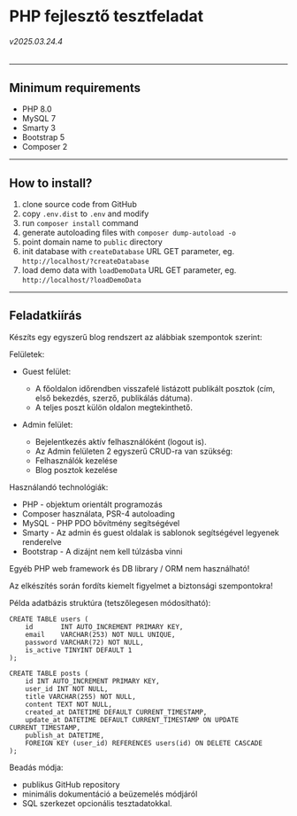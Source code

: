 # PHP fejlesztő tesztfeladat
###### v2025.03.24.4

---

## Minimum requirements

- PHP 8.0
- MySQL 7
- Smarty 3
- Bootstrap 5
- Composer 2

---

## How to install?

1. clone source code from GitHub
1. copy `.env.dist` to `.env` and modify
1. run `composer install` command
1. generate autoloading files with `composer dump-autoload -o`
1. point domain name to `public` directory
1. init database with `createDatabase` URL GET parameter, eg. `http://localhost/?createDatabase`
1. load demo data with `loadDemoData` URL GET parameter, eg. `http://localhost/?loadDemoData`
 
---

## Feladatkiírás

Készíts egy egyszerű blog rendszert az alábbiak szempontok szerint:

Felületek:
- Guest felület:
  - A főoldalon időrendben visszafelé listázott publikált posztok (cím, első bekezdés, szerző, publikálás dátuma).
  - A teljes poszt külön oldalon megtekinthető.

- Admin felület:
  - Bejelentkezés aktív felhasználóként (logout is).
  - Az Admin felületen 2 egyszerű CRUD-ra van szükség:
  - Felhasználók kezelése
  - Blog posztok kezelése

Használandó technológiák:
- PHP - objektum orientált programozás
- Composer használata, PSR-4 autoloading
- MySQL - PHP PDO bővítmény segítségével
- Smarty - Az admin és guest oldalak is sablonok segítségével legyenek renderelve
- Bootstrap - A dizájnt nem kell túlzásba vinni

Egyéb PHP web framework és DB library / ORM nem használható!

Az elkészítés során fordíts kiemelt figyelmet a biztonsági szempontokra!

Példa adatbázis struktúra (tetszőlegesen módosítható):

```mysql
CREATE TABLE users (
    id       INT AUTO_INCREMENT PRIMARY KEY,
    email    VARCHAR(253) NOT NULL UNIQUE,
    password VARCHAR(72) NOT NULL,
    is_active TINYINT DEFAULT 1
);

CREATE TABLE posts (
    id INT AUTO_INCREMENT PRIMARY KEY,
    user_id INT NOT NULL,
    title VARCHAR(255) NOT NULL,
    content TEXT NOT NULL,
    created_at DATETIME DEFAULT CURRENT_TIMESTAMP,
    update_at DATETIME DEFAULT CURRENT_TIMESTAMP ON UPDATE CURRENT_TIMESTAMP,
    publish_at DATETIME,
    FOREIGN KEY (user_id) REFERENCES users(id) ON DELETE CASCADE
);
```

Beadás módja:
- publikus GitHub repository
- minimális dokumentáció a beüzemelés módjáról
- SQL szerkezet opcionális tesztadatokkal.
